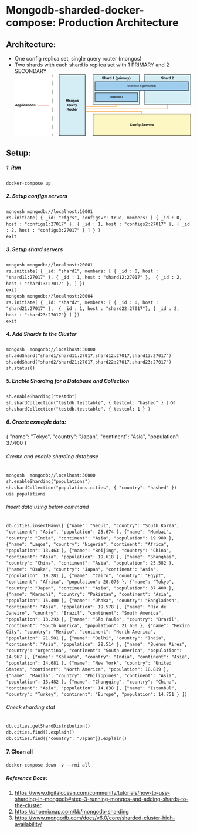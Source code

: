 # Mongodb-sharded-docker-compose: Production Architecture
## Architecture:
- One config replica set, single query router (mongos)
- Two shards with each shard is replica set with 1 PRIMARY and 2 SECONDARY
![img.png](img.png)

## Setup:  

##### 1. Run  

`docker-compose up`

##### 2. Setup configs servers  

`mongosh mongodb://localhost:10001`   
`rs.initiate(
  {
    _id: "cfgrs",
    configsvr: true,
    members: [
      { _id : 0, host : "configs1:27017" },
      { _id : 1, host : "configs2:27017" },
      { _id : 2, host : "configs3:27017" }
    ]
  }
)`    
`exit`  

##### 3. Setup shard servers  

`mongosh mongodb://localhost:20001`    
`rs.initiate( {
    _id: "shard1",
    members: [
      { _id : 0, host : "shard11:27017" },
      { _id : 1, host : "shard12:27017" }, 
      { _id : 2, host : "shard13:27017" },
    ]
  })`   
`exit`  
`mongosh mongodb://localhost:20004`   
`rs.initiate( {
    _id: "shard2",
    members: [
      { _id : 0, host : "shard21:27017" }, 
      { _id : 1, host : "shard22:27017"},
      { _id : 2, host : "shard23:27017"}
       ]
     })`  
`exit`  

##### 4. Add Shards to the Cluster  

`mongosh  mongodb://localhost:30000`    
`sh.addShard("shard1/shard11:27017,shard12:27017,shard13:27017")`  
`sh.addShard("shard2/shard21:27017,shard22:27017,shard23:27017")`  
`sh.status()`  

##### 5. Enable Sharding for a Database and Collection  

`sh.enableSharding("testdb")`  
`sh.shardCollection("testdb.testtable", { testcol: "hashed" } )`
or `sh.shardCollection("testdb.testtable", { testcol: 1 } )`

##### 6. Create exmaple data:  

{
    "name": "Tokyo",
    "country": "Japan",
    "continent": "Asia",
    "population": 37.400
}  

###### Create and enable sharding database  

`mongosh  mongodb://localhost:30000`  
`sh.enableSharding("populations")`  
`sh.shardCollection("populations.cities", { "country": "hashed" })`  
`use populations`  

###### Insert data using below command  

`db.cities.insertMany([
    {"name": "Seoul", "country": "South Korea", "continent": "Asia", "population": 25.674 },
    {"name": "Mumbai", "country": "India", "continent": "Asia", "population": 19.980 },
    {"name": "Lagos", "country": "Nigeria", "continent": "Africa", "population": 13.463 },
    {"name": "Beijing", "country": "China", "continent": "Asia", "population": 19.618 },
    {"name": "Shanghai", "country": "China", "continent": "Asia", "population": 25.582 },
    {"name": "Osaka", "country": "Japan", "continent": "Asia", "population": 19.281 },
    {"name": "Cairo", "country": "Egypt", "continent": "Africa", "population": 20.076 },
    {"name": "Tokyo", "country": "Japan", "continent": "Asia", "population": 37.400 },
    {"name": "Karachi", "country": "Pakistan", "continent": "Asia", "population": 15.400 },
    {"name": "Dhaka", "country": "Bangladesh", "continent": "Asia", "population": 19.578 },
    {"name": "Rio de Janeiro", "country": "Brazil", "continent": "South America", "population": 13.293 },
    {"name": "São Paulo", "country": "Brazil", "continent": "South America", "population": 21.650 },
    {"name": "Mexico City", "country": "Mexico", "continent": "North America", "population": 21.581 },
    {"name": "Delhi", "country": "India", "continent": "Asia", "population": 28.514 },
    {"name": "Buenos Aires", "country": "Argentina", "continent": "South America", "population": 14.967 },
    {"name": "Kolkata", "country": "India", "continent": "Asia", "population": 14.681 },
    {"name": "New York", "country": "United States", "continent": "North America", "population": 18.819 },
    {"name": "Manila", "country": "Philippines", "continent": "Asia", "population": 13.482 },
    {"name": "Chongqing", "country": "China", "continent": "Asia", "population": 14.838 },
    {"name": "Istanbul", "country": "Turkey", "continent": "Europe", "population": 14.751 }
])`  

###### Check sharding stat  

`db.cities.getShardDistribution()`  
`db.cities.find().explain()`  
`db.cities.find({"country": "Japan"}).explain()`  


#### 7. Clean all  

`docker-compose down -v --rmi all`  

##### Reference Docs:  
1. https://www.digitalocean.com/community/tutorials/how-to-use-sharding-in-mongodb#step-3-running-mongos-and-adding-shards-to-the-cluster  
2. https://phoenixnap.com/kb/mongodb-sharding  
3. https://www.mongodb.com/docs/v6.0/core/sharded-cluster-high-availability/
